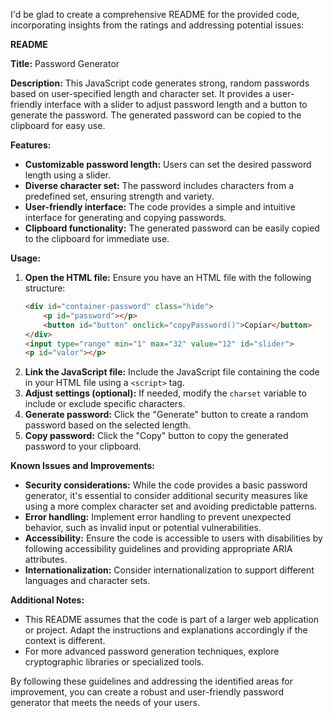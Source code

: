 I'd be glad to create a comprehensive README for the provided code, incorporating insights from the ratings and addressing potential issues:

**README**

**Title:** Password Generator

**Description:**
This JavaScript code generates strong, random passwords based on user-specified length and character set. It provides a user-friendly interface with a slider to adjust password length and a button to generate the password. The generated password can be copied to the clipboard for easy use.

**Features:**

- **Customizable password length:** Users can set the desired password length using a slider.
- **Diverse character set:** The password includes characters from a predefined set, ensuring strength and variety.
- **User-friendly interface:** The code provides a simple and intuitive interface for generating and copying passwords.
- **Clipboard functionality:** The generated password can be easily copied to the clipboard for immediate use.

**Usage:**

1. **Open the HTML file:** Ensure you have an HTML file with the following structure:
   ```html
   <div id="container-password" class="hide">
       <p id="password"></p>
       <button id="button" onclick="copyPassword()">Copiar</button>
   </div>
   <input type="range" min="1" max="32" value="12" id="slider">
   <p id="valor"></p>
   ```
2. **Link the JavaScript file:** Include the JavaScript file containing the code in your HTML file using a `<script>` tag.
3. **Adjust settings (optional):** If needed, modify the `charset` variable to include or exclude specific characters.
4. **Generate password:** Click the "Generate" button to create a random password based on the selected length.
5. **Copy password:** Click the "Copy" button to copy the generated password to your clipboard.

**Known Issues and Improvements:**

- **Security considerations:** While the code provides a basic password generator, it's essential to consider additional security measures like using a more complex character set and avoiding predictable patterns.
- **Error handling:** Implement error handling to prevent unexpected behavior, such as invalid input or potential vulnerabilities.
- **Accessibility:** Ensure the code is accessible to users with disabilities by following accessibility guidelines and providing appropriate ARIA attributes.
- **Internationalization:** Consider internationalization to support different languages and character sets.

**Additional Notes:**

- This README assumes that the code is part of a larger web application or project. Adapt the instructions and explanations accordingly if the context is different.
- For more advanced password generation techniques, explore cryptographic libraries or specialized tools.

By following these guidelines and addressing the identified areas for improvement, you can create a robust and user-friendly password generator that meets the needs of your users.
